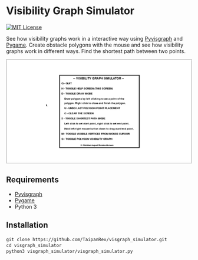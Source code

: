 # Visibility Graph Simulator

[![MIT License](https://img.shields.io/github/license/taipanrex/visgraph_simulator.svg?style=flat)](/LICENSE.txt)

See how visibility graphs work in a interactive way using [Pyvisgraph](https://github.com/TaipanRex/pyvisgraph)
and [Pygame](https://github.com/pygame/pygame). Create obstacle polygons with the mouse and see how 
visibility graphs work in different ways. Find the shortest path between two points.

![Visibility Graph Simulator usage](docs/screencast.gif)

## Requirements

* [Pyvisgraph](https://github.com/TaipanRex/pyvisgraph)
* [Pygame](https://github.com/pygame/pygame)
* Python 3

## Installation

```shell
git clone https://github.com/TaipanRex/visgraph_simulator.git
cd visgraph_simulator
python3 visgraph_simulator/visgraph_simulator.py
```
